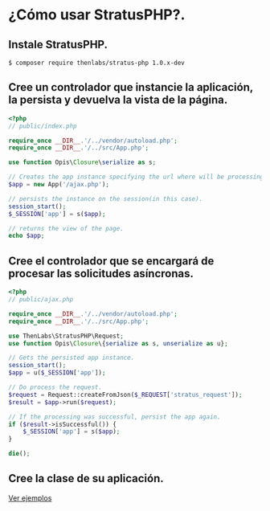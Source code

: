 
# ¿Cómo usar StratusPHP?.

## Instale StratusPHP.

    $ composer require thenlabs/stratus-php 1.0.x-dev

## Cree un controlador que instancie la aplicación, la persista y devuelva la vista de la página.

```php
<?php
// public/index.php

require_once __DIR__.'/../vendor/autoload.php';
require_once __DIR__.'/../src/App.php';

use function Opis\Closure\serialize as s;

// Creates the app instance specifying the url where will be processing the requests.
$app = new App('/ajax.php');

// persists the instance on the session(in this case).
session_start();
$_SESSION['app'] = s($app);

// returns the view of the page.
echo $app;
```

## Cree el controlador que se encargará de procesar las solicitudes asíncronas.

```php
<?php
// public/ajax.php

require_once __DIR__.'/../vendor/autoload.php';
require_once __DIR__.'/../src/App.php';

use ThenLabs\StratusPHP\Request;
use function Opis\Closure\{serialize as s, unserialize as u};

// Gets the persisted app instance.
session_start();
$app = u($_SESSION['app']);

// Do process the request.
$request = Request::createFromJson($_REQUEST['stratus_request']);
$result = $app->run($request);

// If the processing was successful, persist the app again.
if ($result->isSuccessful()) {
    $_SESSION['app'] = s($app);
}

die();
```

## Cree la clase de su aplicación.

[Ver ejemplos](examples/index.md)